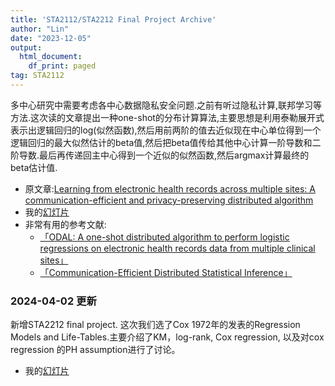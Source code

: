 ```yaml
---
title: 'STA2112/STA2212 Final Project Archive'
author: "Lin"
date: "2023-12-05"
output:
  html_document:
    df_print: paged
tag: STA2112
---
```


多中心研究中需要考虑各中心数据隐私安全问题.之前有听过隐私计算,联邦学习等方法.这次读的文章提出一种one-shot的分布计算算法,主要思想是利用泰勒展开式表示出逻辑回归的log(似然函数),然后用前两阶的值去近似现在中心单位得到一个逻辑回归的最大似然估计的beta值,然后把beta值传给其他中心计算一阶导数和二阶导数.最后再传递回主中心得到一个近似的似然函数,然后argmax计算最终的beta估计值.
- 原文章:[Learning from electronic health records across multiple sites: A communication-efficient and privacy-preserving distributed algorithm](https://www.ncbi.nlm.nih.gov/pmc/articles/PMC7025371/pdf/ocz199.pdf)
- 我的[幻灯片](https://lin-yu.me/pdfs/2023_12_05LinYu_results_conclusion.pdf)
- 非常有用的参考文献:
  - [「ODAL: A one-shot distributed algorithm to perform logistic regressions on electronic health records data from multiple clinical sites」](https://www.ncbi.nlm.nih.gov/pmc/articles/PMC6417819/pdf/nihms-999765.pdf)
  - [「Communication-Efficient Distributed Statistical Inference」](https://www.tandfonline.com/doi/abs/10.1080/01621459.2018.1429274)

### 2024-04-02 更新

新增STA2212 final project. 这次我们选了Cox 1972年的发表的Regression Models and Life-Tables.主要介绍了KM，log-rank, Cox regression, 以及对cox regression 的PH assumption进行了讨论。         
- 我的[幻灯片](https://lin-yu.me/pdfs/2024_04_02_STA2212_Cox_1972_final_project.pdf)


